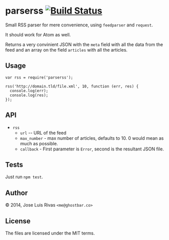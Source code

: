 parserss [![Build Status](https://secure.travis-ci.org/ghostbar/parserss.png)](http://travis-ci.org/ghostbar/parserss)
========

Small RSS parser for mere convenience, using `feedparser` and `request`.

It should work for Atom as well.

Returns a very convinient JSON with the `meta` field with all the data from the feed and an array on the field `articles` with all the articles.

Usage
-----

    var rss = require('parserss');
    
    rss('http://domain.tld/file.xml', 10, function (err, res) {
      console.log(err);
      console.log(res);
    });

API
---

+ `rss`
  - `url` -- URL of the feed
  - `max_number` - max number of articles, defaults to 10. 0 would mean as much as possible.
  - `callback` - First parameter is `Error`, second is the resultant JSON file.

Tests
-----

Just run `npm test`.

Author
------
© 2014, Jose Luis Rivas `<me@ghostbar.co>`

License
-------
The files are licensed under the MIT terms.
